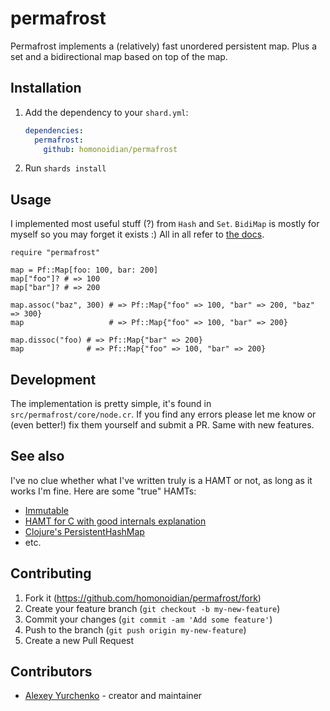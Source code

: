 # permafrost

Permafrost implements a (relatively) fast unordered persistent map. Plus a set
and a bidirectional map based on top of the map.

## Installation

1. Add the dependency to your `shard.yml`:

   ```yaml
   dependencies:
     permafrost:
       github: homonoidian/permafrost
   ```

2. Run `shards install`

## Usage

I implemented most useful stuff (?) from `Hash` and `Set`. `BidiMap` is mostly for myself
so you may forget it exists :) All in all refer to [the docs](https://homonoidian.github.io/permafrost/).

```crystal
require "permafrost"

map = Pf::Map[foo: 100, bar: 200]
map["foo"]? # => 100
map["bar"]? # => 200

map.assoc("baz", 300) # => Pf::Map{"foo" => 100, "bar" => 200, "baz" => 300}
map                   # => Pf::Map{"foo" => 100, "bar" => 200}

map.dissoc("foo) # => Pf::Map{"bar" => 200}
map              # => Pf::Map{"foo" => 100, "bar" => 200}
```

## Development

The implementation is pretty simple, it's found in `src/permafrost/core/node.cr`.
If you find any errors please let me know or (even better!) fix them yourself and
submit a PR. Same with new features.

## See also

I've no clue whether what I've written truly is a HAMT or not, as long
as it works I'm fine. Here are some "true" HAMTs:

- [Immutable](https://github.com/lucaong/immutable)
- [HAMT for C with good internals explanation](https://github.com/mkirchner/hamt)
- [Clojure's PersistentHashMap](https://github.com/clojure/clojure/blob/master/src/jvm/clojure/lang/PersistentHashMap.java)
- etc.

## Contributing

1. Fork it (<https://github.com/homonoidian/permafrost/fork>)
2. Create your feature branch (`git checkout -b my-new-feature`)
3. Commit your changes (`git commit -am 'Add some feature'`)
4. Push to the branch (`git push origin my-new-feature`)
5. Create a new Pull Request

## Contributors

- [Alexey Yurchenko](https://github.com/homonoidian) - creator and maintainer
